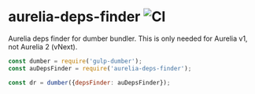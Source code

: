 # aurelia-deps-finder ![CI](https://github.com/dumberjs/aurelia-deps-finder/workflows/CI/badge.svg)

Aurelia deps finder for dumber bundler. This is only needed for Aurelia v1, not Aurelia 2 (vNext).

```js
const dumber = require('gulp-dumber');
const auDepsFinder = require('aurelia-deps-finder');

const dr = dumber({depsFinder: auDepsFinder});
```
